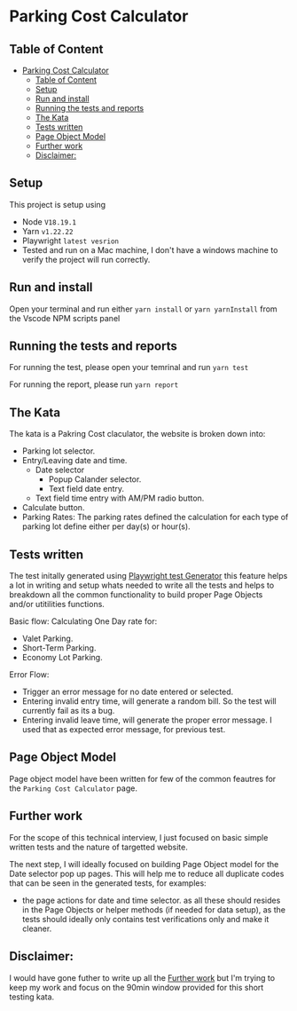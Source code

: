 # Parking Cost Calculator


## Table of Content

- [Parking Cost Calculator](#parking-cost-calculator)
  - [Table of Content](#table-of-content)
  - [Setup](#setup)
  - [Run and install](#run-and-install)
  - [Running the tests and reports](#running-the-tests-and-reports)
  - [The Kata](#the-kata)
  - [Tests written](#tests-written)
  - [Page Object Model](#page-object-model)
  - [Further work](#further-work)
  - [Disclaimer:](#disclaimer)


## Setup
 This project is setup using
 * Node `V18.19.1`
 * Yarn `v1.22.22`
 * Playwright `latest vesrion`
 * Tested and run on a Mac machine, I don't have a windows machine to verify the project will run correctly.

## Run and install

Open your terminal and run either `yarn install` or `yarn yarnInstall` from the Vscode NPM scripts panel

## Running the tests and reports

For running the test, please open your temrinal and run `yarn test`

For running the report, please run `yarn report`

## The Kata

The kata is a Pakring Cost claculator, the website is broken down into:

* Parking lot selector.
* Entry/Leaving date and time.
  * Date selector
    * Popup Calander selector.
    * Text field date entry.
  * Text field time entry with AM/PM radio button.
* Calculate button.
* Parking Rates: The parking rates defined the calculation for each type of parking lot define either per day(s) or hour(s).


## Tests written

The test initally generated using [Playwright test Generator](https://playwright.dev/docs/codegen)
this feature helps a lot in writing and setup whats needed to write all the tests and helps to breakdown all the common functionality to build proper Page Objects and/or utitilities functions.

Basic flow:
Calculating One Day rate for:

 * Valet Parking.
 * Short-Term Parking.
 * Economy Lot Parking.

Error Flow:

* Trigger an error message for no date entered or selected.
* Entering invalid entry time, will generate a random bill. So the test will currently fail as its a bug.
* Entering invalid leave time, will generate the proper error message. I used that as expected error message, for previous test.


## Page Object Model

Page object model have been written for few of the common feautres for the `Parking Cost Calculator` page.


## Further work

For the scope of this technical interview, I just focused on basic simple written tests and the nature of targetted website.

The next step, I will ideally focused on building Page Object model for the Date selector pop up pages.
This will help me to reduce all duplicate codes that can be seen in the generated tests, for examples:
 * the page actions for date and time selector. as all these should resides in the Page Objects or helper methods (if needed for data setup), as the tests should ideally only contains test verifications only and make it cleaner.
  

## Disclaimer:

I would have gone futher to write up all the [Further work](#further-work) but I'm trying to keep my work and focus on the 90min window provided for this short testing kata.



